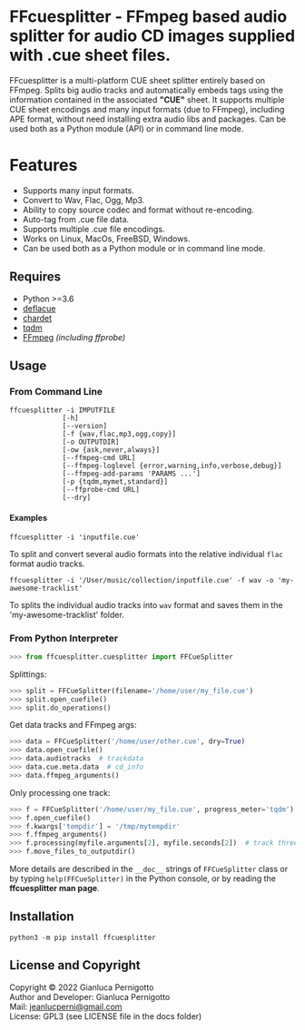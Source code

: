 # FFcuesplitter - FFmpeg based audio splitter for audio CD images supplied with .cue sheet files.

FFcuesplitter is a multi-platform CUE sheet splitter entirely based on FFmpeg. 
Splits big audio tracks and automatically embeds tags using the information 
contained in the associated **"CUE"** sheet. It supports multiple CUE sheet 
encodings and many input formats (due to FFmpeg), including APE format, without 
need installing extra audio libs and packages. Can be used both 
as a Python module (API) or in command line mode.   

# Features

- Supports many input formats.
- Convert to Wav, Flac, Ogg, Mp3.
- Ability to copy source codec and format without re-encoding.
- Auto-tag from .cue file data.
- Supports multiple .cue file encodings.
- Works on Linux, MacOs, FreeBSD, Windows.
- Can be used both as a Python module or in command line mode.

## Requires

- Python >=3.6
- [deflacue](https://pypi.org/project/deflacue/)
- [chardet](https://pypi.org/project/chardet/)
- [tqdm](https://pypi.org/project/tqdm/#description)
- [FFmpeg](https://ffmpeg.org/) *(including ffprobe)*


## Usage

### From Command Line

```
ffcuesplitter -i IMPUTFILE
             [-h] 
             [--version] 
             [-f {wav,flac,mp3,ogg,copy}] 
             [-o OUTPUTDIR]
             [-ow {ask,never,always}] 
             [--ffmpeg-cmd URL]
             [--ffmpeg-loglevel {error,warning,info,verbose,debug}]
             [--ffmpeg-add-params 'PARAMS ...'] 
             [-p {tqdm,mymet,standard}]
             [--ffprobe-cmd URL] 
             [--dry]

```

#### Examples

`ffcuesplitter -i 'inputfile.cue'`   

To split and convert several audio formats into the relative individual 
`flac` format audio tracks.    

`ffcuesplitter -i '/User/music/collection/inputfile.cue' -f wav -o 'my-awesome-tracklist'`   

To splits the individual audio tracks into `wav` format 
and saves them in the 'my-awesome-tracklist' folder.   

### From Python Interpreter

```python
>>> from ffcuesplitter.cuesplitter import FFCueSplitter
```

Splittings:   

```python
>>> split = FFCueSplitter(filename='/home/user/my_file.cue')
>>> split.open_cuefile()
>>> split.do_operations()
```

Get data tracks and FFmpeg args:   

```python
>>> data = FFCueSplitter('/home/user/other.cue', dry=True)
>>> data.open_cuefile()
>>> data.audiotracks  # trackdata
>>> data.cue.meta.data  # cd_info
>>> data.ffmpeg_arguments()
```

Only processing one track:   

```python
>>> f = FFCueSplitter('/home/user/my_file.cue', progress_meter='tqdm')
>>> f.open_cuefile()
>>> f.kwargs['tempdir'] = '/tmp/mytempdir'
>>> f.ffmpeg_arguments()
>>> f.processing(myfile.arguments[2], myfile.seconds[2])  # track three
>>> f.move_files_to_outputdir()
```

More details are described in the `__doc__` strings of `FFCueSplitter` class or by typing 
`help(FFCueSplitter)` in the Python console, or by reading the **ffcuesplitter man page**.

## Installation

`python3 -m pip install ffcuesplitter`

## License and Copyright

Copyright © 2022 Gianluca Pernigotto   
Author and Developer: Gianluca Pernigotto   
Mail: <jeanlucperni@gmail.com>   
License: GPL3 (see LICENSE file in the docs folder)


